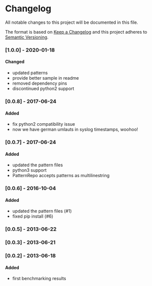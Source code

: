 # Changelog
All notable changes to this project will be documented in this file.

The format is based on [Keep a Changelog](http://keepachangelog.com/en/1.0.0/)
and this project adheres to [Semantic Versioning](http://semver.org/spec/v2.0.0.html).

### [1.0.0] - 2020-01-18
#### Changed
- updated patterns
- provide better sample in readme
- removed dependency pins
- discontinued python2 support

### [0.0.8] - 2017-06-24
#### Added
- fix python2 compatibility issue
- now we have german umlauts in syslog timestamps, woohoo!

### [0.0.7] - 2017-06-24
#### Added
- updated the pattern files
- python3 support
- PatternRepo accepts patterns as multilinestring

### [0.0.6] - 2016-10-04
#### Added
- updated the pattern files (#1)
- fixed pip install (#6)

### [0.0.5] - 2013-06-22

### [0.0.3] - 2013-06-21

### [0.0.2] - 2013-06-18
#### Added
- first benchmarking results
